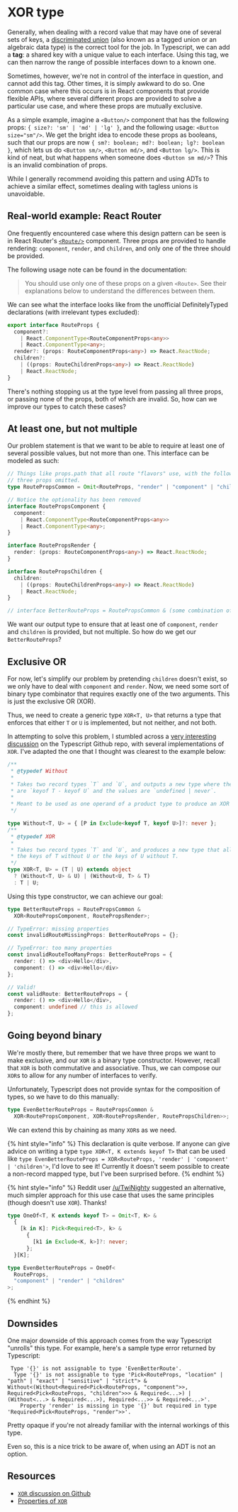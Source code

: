 # XOR type

Generally, when dealing with a record value that may have one of several sets of keys, a [discriminated union](https://www.typescriptlang.org/docs/handbook/advanced-types.html#discriminated-unions) \(also known as a tagged union or an algebraic data type\) is the correct tool for the job. In Typescript, we can add a **tag**: a shared key with a unique value to each interface. Using this tag, we can then narrow the range of possible interfaces down to a known one.

Sometimes, however, we're not in control of the interface in question, and cannot add this tag. Other times, it is simply awkward to do so. One common case where this occurs is in React components that provide flexible APIs, where several different props are provided to solve a particular use case, and where these props are mutually exclusive.

As a simple example, imagine a `<Button/>` component that has the following props: `{ size?: 'sm' | 'md' | 'lg' }`, and the following usage: `<Button size="sm"/>`. We get the bright idea to encode these props as booleans, such that our props are now `{ sm?: boolean; md?: boolean; lg?: boolean }`, which lets us do `<Button sm/>`, `<Button md/>`, and `<Button lg/>`. This is kind of neat, but what happens when someone does `<Button sm md/>`? This is an invalid combination of props.

While I generally recommend avoiding this pattern and using ADTs to achieve a similar effect, sometimes dealing with tagless unions is unavoidable.

## Real-world example: React Router

One frequently encountered case where this design pattern can be seen is in React Router's [`<Route/>`](https://github.com/ReactTraining/react-router/blob/master/packages/react-router/docs/api/Route.md#route-props) component. Three props are provided to handle rendering: `component`, `render`, and `children`, and only one of the three should be provided.

The following usage note can be found in the documentation:

> You should use only one of these props on a given `<Route>`. See their explanations below to understand the differences between them.

We can see what the interface looks like from the unofficial DefinitelyTyped declarations \(with irrelevant types excluded\):

```typescript
export interface RouteProps {
  component?:
    | React.ComponentType<RouteComponentProps<any>>
    | React.ComponentType<any>;
  render?: (props: RouteComponentProps<any>) => React.ReactNode;
  children?:
    | ((props: RouteChildrenProps<any>) => React.ReactNode)
    | React.ReactNode;
}
```

There's nothing stopping us at the type level from passing all three props, or passing none of the props, both of which are invalid. So, how can we improve our types to catch these cases?

## At least one, but not multiple

Our problem statement is that we want to be able to require at least one of several possible values, but not more than one. This interface can be modeled as such:

```typescript
// Things like props.path that all route "flavors" use, with the following
// three props omitted.
type RoutePropsCommon = Omit<RouteProps, "render" | "component" | "children">;

// Notice the optionality has been removed
interface RoutePropsComponent {
  component:
    | React.ComponentType<RouteComponentProps<any>>
    | React.ComponentType<any>;
}

interface RoutePropsRender {
  render: (props: RouteComponentProps<any>) => React.ReactNode;
}

interface RoutePropsChildren {
  children:
    | ((props: RouteChildrenProps<any>) => React.ReactNode)
    | React.ReactNode;
}

// interface BetterRouteProps = RoutePropsCommon & (some combination of above 3)
```

We want our output type to ensure that at least one of `component`, `render` and `children` is provided, but not multiple. So how do we get our `BetterRouteProps`?

## Exclusive OR

For now, let's simplify our problem by pretending `children` doesn't exist, so we only have to deal with `component` and `render`. Now, we need some sort of binary type combinator that requires exactly one of the two arguments. This is just the exclusive OR \(XOR\).

Thus, we need to create a generic type `XOR<T, U>` that returns a type that enforces that either `T` or `U` is implemented, but not neither, and not both.

In attempting to solve this problem, I stumbled across a [very interesting discussion](https://github.com/Microsoft/TypeScript/issues/14094#issuecomment-373782604) on the Typescript Github repo, with several implementations of `XOR`. I've adapted the one that I thought was clearest to the example below:

```typescript
/**
 * @typedef Without
 *
 * Takes two record types `T` and `U`, and outputs a new type where the keys
 * are `keyof T - keyof U` and the values are `undefined | never`.
 *
 * Meant to be used as one operand of a product type to produce an XOR type.
 */

type Without<T, U> = { [P in Exclude<keyof T, keyof U>]?: never };
/**
 * @typedef XOR
 *
 * Takes two record types `T` and `U`, and produces a new type that allows only
 * the keys of T without U or the keys of U without T.
 */
type XOR<T, U> = (T | U) extends object
  ? (Without<T, U> & U) | (Without<U, T> & T)
  : T | U;
```

Using this type constructor, we can achieve our goal:

```typescript
type BetterRouteProps = RoutePropsCommon &
  XOR<RoutePropsComponent, RoutePropsRender>;

// TypeError: missing properties
const invalidRouteMissingProps: BetterRouteProps = {};

// TypeError: too many properties
const invalidRouteTooManyProps: BetterRouteProps = {
  render: () => <div>Hello</div>,
  component: () => <div>Hello</div>
};

// Valid!
const validRoute: BetterRouteProps = {
  render: () => <div>Hello</div>,
  component: undefined // this is allowed
};
```

## Going beyond binary

We're mostly there, but remember that we have three props we want to make exclusive, and our `XOR` is a binary type constructor. However, recall that `XOR` is both commutative and associative. Thus, we can compose our `XOR`s to allow for any number of interfaces to verify.

Unfortunately, Typescript does not provide syntax for the composition of types, so we have to do this manually:

```typescript
type EvenBetterRouteProps = RoutePropsCommon &
  XOR<RoutePropsComponent, XOR<RoutePropsRender, RoutePropsChildren>>;
```

We can extend this by chaining as many `XOR`s as we need.

{% hint style="info" %}
This declaration is quite verbose. If anyone can give advice on writing a type `type XOR<T, K extends keyof T>` that can be used like `type EvenBetterRouteProps = XOR<RouteProps, 'render' | 'component' | 'children'>`, I'd love to see it! Currently it doesn't seem possible to create a non-record mapped type, but I've been surprised before.
{% endhint %}

{% hint style="info" %}
Reddit user [/u/TwiNighty](https://old.reddit.com/r/typescript/comments/da4rp3/checking_for_interface_exclusivity_using_xor_when/f266w4e/) suggested an alternative, much simpler approach for this use case that uses the same principles \(though doesn't use `XOR`\). Thanks!

```typescript
type OneOf<T, K extends keyof T> = Omit<T, K> &
  {
    [k in K]: Pick<Required<T>, k> &
      {
        [k1 in Exclude<K, k>]?: never;
      };
  }[K];

type EvenBetterRouteProps = OneOf<
  RouteProps,
  "component" | "render" | "children"
>;
```
{% endhint %}

## Downsides

One major downside of this approach comes from the way Typescript "unrolls" this type. For example, here's a sample type error returned by Typescript:

```text
 Type '{}' is not assignable to type 'EvenBetterRoute'.
  Type '{}' is not assignable to type 'Pick<RouteProps, "location" | "path" | "exact" | "sensitive" | "strict"> & Without<(Without<Required<Pick<RouteProps, "component">>, Required<Pick<RouteProps, "children">>> & Required<...>) | (Without<...> & Required<...>), Required<...>> & Required<...>'.
    Property 'render' is missing in type '{}' but required in type 'Required<Pick<RouteProps, "render">>'.
```

Pretty opaque if you're not already familiar with the internal workings of this type.

Even so, this is a nice trick to be aware of, when using an ADT is not an option.

## Resources

* [`XOR` discussion on Github](https://timhwang21.gitbook.io/index/programming/typescript/xor-type)
* [Properties of `XOR`](https://en.wikipedia.org/wiki/Exclusive_or#Properties)

